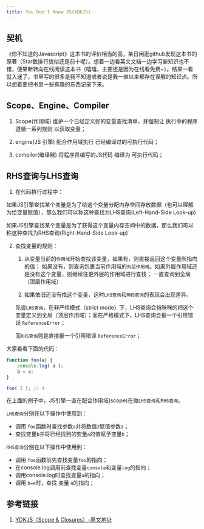 ```yaml
---
title: You Don't Know JS(YDKJS)
---
```

## 契机
《你不知道的Javascript》这本书的评价相当的高，某日闲逛github发现这本书的原著（Star数排行貌似还是前十呢）。想着一边看英文文档一边学习新知识也不错，便果断转向在线阅读这本书（嘻嘻，主要还是因为在线看免费~）。结果一看就入迷了，书里写的很多是我不知道或者说是我一直以来都存在误解的知识点。所以想着要把书里一些有趣的东西记录下来。

## Scope、Engine、Compiler
1. Scope(作用域) 维护一个已经定义好的变量查找清单，并强制让 执行中的程序 遵循一系列规则 以获取变量；

2. engine(JS 引擎) 配合作用域执行 已经编译过的可执行代码；

3. compiler(编译器) 将程序员编写的JS代码 编译为 可执行代码；

## RHS查询与LHS查询
1. 在代码执行过程中：

如果JS引擎查找某个变量是为了给这个变量分配内存空间存放数据（也可以理解为给变量赋值），那么我们可以称这种查找为LHS查询(Left-Hand-Side Look-up) 

如果JS引擎查找某个变量是为了获得这个变量内存空间中的数据，那么我们可以称这种查找为RHS查询(Right-Hand-Side Look-up)

2. 查找变量的规则：

    1. 从变量当前的`作用域`开始查找该变量，如果有，则直接返回这个变量所指向的值；
    如果没有，则查询包裹当前作用域的`外层作用域`。如果外层作用域还是没有这个变量，则继续往更外层的作用域进行查找；
    一直查询到全局（顶层作用域）
    
    2. 如果依旧还没有找这个变量，这时`LHS查询`和`RHS查询`的表现会出现差异。
    
    先说`LHS查询`，在非严格模式（strict mode）下，LHS查询会悄咪咪的把这个变量定义到全局（顶层作用域）；而在严格模式下，LHS查询会报一个引用错误 `ReferenceError`；
    
    而`RHS查询`则是直接报一个引用错误 `ReferenceError`；

大家看看下面的代码：
```javascript
function foo(a) {
	console.log( a );
	b = a;
}

foo( 2 ); // 4
```
在上面的例子中，JS引擎一直在配合作用域(scope)在做`LHS查询`和`RHS查询`。

`LHS查询`分别在以下操作中使用到：
* 调用 `foo`函数时查找参数`a`并将数值`2`赋值参数`a`；
* 查找变量`b`并将已经找到的变量`a`的值赋予变量`b`；

`RHS查询`分别在以下操作中使用到：
* 调用 `foo`函数前先查找变量`foo`的指向；
* 在console.log调用前查找变量`console`和变量`log`的指向；
* 调用console.log时查找变量`a`的指向；
* 调用 `b=a`时，查找 变量 `a`的指向；



## 参考链接
1. [YDKJS（Scope & Closures）-原文地址](https://github.com/getify/You-Dont-Know-JS/blob/master/scope%20%26%20closures/ch1.md)